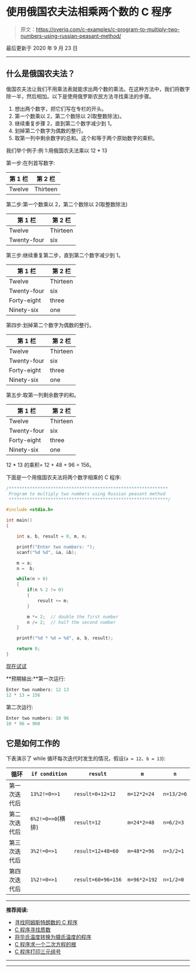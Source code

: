 # 使用俄国农夫法相乘两个数的 C 程序

> 原文：<https://overiq.com/c-examples/c-program-to-multiply-two-numbers-using-russian-peasant-method/>

最后更新于 2020 年 9 月 23 日

* * *

## 什么是俄国农夫法？

俄国农夫法让我们不用乘法表就能求出两个数的乘法。在这种方法中，我们将数字除一半，然后相加。以下是使用俄罗斯农民方法寻找乘法的步骤。

1.  想出两个数字，把它们写在专栏的开头。
2.  第一个数乘以 2，第二个数除以 2(取整数除法)。
3.  继续重复步骤 2，直到第二个数字减少到 1。
4.  划掉第二个数字为偶数的整行。
5.  取第一列中剩余数字的总和。这个和等于两个原始数字的乘积。

我们举个例子:例 1:用俄国农夫法乘以 12 * 13

第一步:在列首写数字:

| 第 1 栏 | 第 2 栏 |
| --- | --- |
| Twelve | Thirteen |

第二步:第一个数乘以 2，第二个数除以 2(取整数除法)

| 第 1 栏 | 第 2 栏 |
| --- | --- |
| Twelve | Thirteen |
| Twenty-four | six |

第三步:继续重复第二步，直到第二个数字减少到 1。

| 第 1 栏 | 第 2 栏 |
| --- | --- |
| Twelve | Thirteen |
| Twenty-four | six |
| Forty-eight | three |
| Ninety-six | one |

第四步:划掉第二个数字为偶数的整行。

| 第 1 栏 | 第 2 栏 |
| --- | --- |
| Twelve | Thirteen |
| Twenty-four | six |
| Forty-eight | three |
| Ninety-six | one |

第五步:取第一列剩余数字的和。

| 第 1 栏 | 第 2 栏 |
| --- | --- |
| Twelve | Thirteen |
| Twenty-four | six |
| Forty-eight | three |
| Ninety-six | one |

12 * 13 的乘积= 12 + 48 + 96 = 156。

下面是一个用俄国农夫法将两个数字相乘的 C 程序:

```c
/*************************************************************
 Program to multiply two numbers using Russian peasant method
 *************************************************************/

#include <stdio.h>

int main() 
{

    int a, b, result = 0, m, n;   

    printf("Enter two numbers: ");
    scanf("%d %d", &a, &b);

    m = a;
    n =  b;

    while(n > 0)
    {                
        if(n % 2 != 0)
        {
            result += m;
        }    

        m *= 2;  // double the first number         
        n /= 2;  // half the second number
    }

    printf("%d * %d = %d", a, b, result);

    return 0;
}

```

[现在试试](https://overiq.com/c-online-compiler/zX7/)

**预期输出:**第一次运行:

```c
Enter two numbers: 12 13
12 * 13 = 156

```

第二次运行:

```c
Enter two numbers: 10 96
10 * 96 = 960

```

## 它是如何工作的

下表演示了 while 循环每次迭代时发生的情况，假设(`a = 12`、`b = 13`):

| 循环 | `if condition` | `result` | `m` | `n` |
| --- | --- | --- | --- | --- |
| 第一次迭代后 | `13%2!=0=>1` | `result=0+12=12` | `m=12*2=24` | `n=13/2=6` |
| 第二次迭代后 | `6%2!=0=>0`(横排) | `result=12` | `m=24*2=48` | `n=6/2=3` |
| 第三次迭代后 | `3%2!=0=>1` | `result=12+48=60` | `m=48*2=96` | `n=3/2=1` |
| 第四次迭代后 | `1%2!=0=>1` | `result=60+96=156` | `m=96*2=192` | `n=1/2=0` |

* * *

**推荐阅读:**

*   [寻找阿姆斯特朗数的 C 程序](/c-examples/c-program-to-find-prime-numbers/)
*   [C 程序寻找质数](/c-examples/c-program-to-find-prime-numbers/)
*   [将华氏温度转换为摄氏温度的程序](/c-examples/c-program-to-convert-the-temperature-in-fahrenheit-to-celsius/)
*   [C 程序求一个二次方程的根](/c-examples/c-program-to-find-the-roots-of-a-quadratic-equation/)
*   [C 程序打印三元组号](/c-examples/c-program-to-print-triad-numbers/)

* * *

* * *